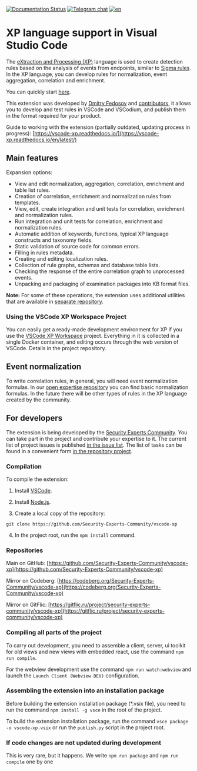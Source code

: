 [![Documentation Status](https://readthedocs.org/projects/vscode-xp/badge/?version=latest)](https://vscode-xp.readthedocs.io/ru/latest/?badge=latest) [![Telegram chat](https://img.shields.io/static/v1?label=chat&message=Telegram&color=blue&logo=telegram)](https://t.me/s3curity_experts_community/75) [![en](https://img.shields.io/badge/lang-ru-green.svg)](https://github.com/Security-Experts-Community/vscode-xp/blob/develop/README.md)

# XP language support in Visual Studio Code

The [eXtraction and Processing (XP)](https://help.ptsecurity.com/en-US/projects/maxpatrol10/26.2/help/1566293515) language is used to create detection rules based on the analysis of events from endpoints, similar to [Sigma rules](https://github.com/SigmaHQ/sigma). In the XP language, you can develop rules for normalization, event aggregation, correlation and enrichment.

You can quickly start [here](./docs/GETTING_STARTED.en.md).

This extension was developed by [Dmitry Fedosov](https://github.com/DmitryOffsec) and [contributors](https://github.com/Security-Experts-Community/vscode-xp/graphs/contributors), it allows you to develop and test rules in VSCode and VSCodium, and publish them in the format required for your product.

Guide to working with the extension (partially outdated, updating process in progress): [https://vscode-xp.readthedocs.io/](https://vscode-xp.readthedocs.io/en/latest/)

## Main features

Expansion options:

- View and edit normalization, aggregation, correlation, enrichment and table list rules.
- Creation of correlation, enrichment and normalization rules from templates.
- View, edit, create integration and unit tests for correlation, enrichment and normalization rules.
- Run integration and unit tests for correlation, enrichment and normalization rules.
- Automatic addition of keywords, functions, typical XP language constructs and taxonomy fields.
- Static validation of source code for common errors.
- Filling in rules metadata.
- Creating and editing localization rules.
- Collection of rule graphs, schemas and database table lists.
- Checking the response of the entire correlation graph to unprocessed events.
- Unpacking and packaging of examination packages into KB format files.

**Note:** For some of these operations, the extension uses additional utilities that are available in [separate repository](https://github.com/vxcontrol/xp-kbt/releases).

### Using the VSCode XP Workspace Project

You can easily get a ready-made development environment for XP if you use the [VSCode XP Workspace](https://github.com/Security-Experts-Community/vscode-xp-workspace) project. Everything in it is collected in a single Docker container, and editing occurs through the web version of VSCode.
Details in the project repository.

## Event normalization

To write correlation rules, in general, you will need event normalization formulas. In our [open expertise repository](https://github.com/Security-Experts-Community/open-xp-rules) you can find basic normalization formulas. In the future there will be other types of rules in the XP language created by the community.

## For developers

The extension is being developed by the [Security Experts Community](https://github.com/Security-Experts-Community). You can take part in the project and contribute your expertise to it. The current list of project issues is published [in the issue list](https://github.com/Security-Experts-Community/vscode-xp/issues). The list of tasks can be found in a convenient form [in the repository project](https://github.com/orgs/Security-Experts-Community/projects/2/views/3).

### Compilation

To compile the extension:

1. Install [VSCode](https://code.visualstudio.com/).

2. Install [Node.js](https://nodejs.org/).

3. Create a local copy of the repository:

```
git clone https://github.com/Security-Experts-Community/vscode-xp
```

4. In the project root, run the `npm install` command.

### Repositories

Main on GitHub: [https://github.com/Security-Experts-Community/vscode-xp](https://github.com/Security-Experts-Community/vscode-xp)

Mirror on Codeberg: [https://codeberg.org/Security-Experts-Community/vscode-xp](https://codeberg.org/Security-Experts-Community/vscode-xp)

Mirror on GitFlic: [https://gitflic.ru/project/security-experts-community/vscode-xp](https://gitflic.ru/project/security-experts-community/vscode-xp)

### Compiling all parts of the project

To carry out development, you need to assemble a client, server, ui toolkit for old views and new views with embedded react, use the command `npm run compile`.

For the webview development use the command `npm run watch:webview` and launch the `Launch Client (Webview DEV)` configuration.

### Assembling the extension into an installation package

Before building the extension installation package (\*.vsix file), you need to run the command `npm install -g vsce` in the root of the project.

To build the extension installation package, run the command `vsce package -o vscode-xp.vsix` or run the `publish.py` script in the project root.

### If code changes are not updated during development

This is very rare, but it happens. We write `npm run package` and `npm run compile` one by one
